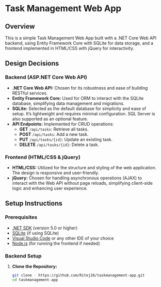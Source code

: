 # Task Management Web App

## Overview

This is a simple Task Management Web App built with a .NET Core Web API backend, using Entity Framework Core with SQLite for data storage, and a frontend implemented in HTML/CSS with jQuery for interactivity.

## Design Decisions

### Backend (ASP.NET Core Web API)

- **.NET Core Web API:** Chosen for its robustness and ease of building RESTful services.
- **Entity Framework Core:** Used for ORM to interact with the SQLite database, simplifying data management and migrations.
- **SQLite:** Selected as the default database for simplicity and ease of setup. It’s lightweight and requires minimal configuration. SQL Server is also supported as an optional feature.
- **API Endpoints:** Implemented for CRUD operations:
  - **GET** `/api/tasks`: Retrieve all tasks.
  - **POST** `/api/tasks`: Add a new task.
  - **PUT** `/api/tasks/{id}`: Update an existing task.
  - **DELETE** `/api/tasks/{id}`: Delete a task.

### Frontend (HTML/CSS & jQuery)

- **HTML/CSS:** Utilized for the structure and styling of the web application. The design is responsive and user-friendly.
- **jQuery:** Chosen for handling asynchronous operations (AJAX) to interact with the Web API without page reloads, simplifying client-side logic and enhancing user experience.

## Setup Instructions

### Prerequisites

- [.NET SDK](https://dotnet.microsoft.com/download) (version 5.0 or higher)
- [SQLite](https://www.sqlite.org/download.html) (if using SQLite)
- [Visual Studio Code](https://code.visualstudio.com/) or any other IDE of your choice
- [Node.js](https://nodejs.org/) (for running the frontend if needed)

### Backend Setup

1. **Clone the Repository:**
   ```bash
   git clone - https://github.com/Ritej26/taskmanagement-app.git
   cd taskmanagement-app
